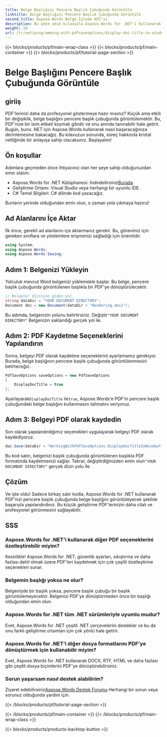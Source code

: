 ```yaml
---
title: Belge Başlığını Pencere Başlık Çubuğunda Görüntüle
linktitle: Belge Başlığını Pencere Başlık Çubuğunda Görüntüle
second_title: Aspose.Words Belge İşleme API'si
description: Bu adım adım kılavuzla Aspose.Words for .NET'i kullanarak PDF'lerinizin pencere başlık çubuğunda belge başlığının nasıl görüntüleneceğini öğrenin.
weight: 10
url: /tr/net/programming-with-pdfsaveoptions/display-doc-title-in-window-titlebar/
---
```


{{< blocks/products/pf/main-wrap-class >}}
{{< blocks/products/pf/main-container >}}
{{< blocks/products/pf/tutorial-page-section >}}

# Belge Başlığını Pencere Başlık Çubuğunda Görüntüle

## giriiş

PDF'lerinizi daha da profesyonel göstermeye hazır mısınız? Küçük ama etkili bir değişiklik, belge başlığını pencere başlık çubuğunda görüntülemektir. Bu, PDF'nize bir isim etiketi koymak gibidir ve onu anında tanınabilir hale getirir. Bugün, bunu .NET için Aspose.Words kullanarak nasıl başaracağınıza derinlemesine bakacağız. Bu kılavuzun sonunda, süreç hakkında kristal netliğinde bir anlayışa sahip olacaksınız. Başlayalım!

## Ön koşullar

Adımlara geçmeden önce ihtiyacınız olan her şeye sahip olduğunuzdan emin olalım:

-  Aspose.Words for .NET Kütüphanesi: İndirebilirsiniz[Burada](https://releases.aspose.com/words/net/).
- Geliştirme Ortamı: Visual Studio veya herhangi bir uyumlu IDE.
- C# Temel Bilgileri: C# dilinde kod yazacağız.

Bunların yerinde olduğundan emin olun, o zaman yola çıkmaya hazırız!

## Ad Alanlarını İçe Aktar

İlk önce, gerekli ad alanlarını içe aktarmanız gerekir. Bu, görevimiz için gereken sınıflara ve yöntemlere erişmenizi sağladığı için önemlidir.

```csharp
using System;
using Aspose.Words;
using Aspose.Words.Saving;
```

## Adım 1: Belgenizi Yükleyin

Yolculuk mevcut Word belgenizi yüklemekle başlar. Bu belge, pencere başlık çubuğunda görüntülenen başlıkla bir PDF'ye dönüştürülecektir.

```csharp
// Belgeler dizinine giden yol.
string dataDir = "YOUR DOCUMENT DIRECTORY";
Document doc = new Document(dataDir + "Rendering.docx");
```

 Bu adımda, belgenizin yolunu belirtirsiniz. Değiştir`"YOUR DOCUMENT DIRECTORY"` Belgenizin saklandığı gerçek yol ile.

## Adım 2: PDF Kaydetme Seçeneklerini Yapılandırın

Sonra, belgeyi PDF olarak kaydetme seçeneklerini ayarlamamız gerekiyor. Burada, belge başlığının pencere başlık çubuğunda görüntülenmesini belirteceğiz.

```csharp
PdfSaveOptions saveOptions = new PdfSaveOptions
{
    DisplayDocTitle = true
};
```

 Ayarlayarak`DisplayDocTitle` ile`true`, Aspose.Words'e PDF'in pencere başlık çubuğundaki belge başlığını kullanmasını talimatını veriyoruz.

## Adım 3: Belgeyi PDF olarak kaydedin

Son olarak yapılandırdığımız seçenekleri uygulayarak belgeyi PDF olarak kaydediyoruz.

```csharp
doc.Save(dataDir + "WorkingWithPdfSaveOptions.DisplayDocTitleInWindowTitlebar.pdf", saveOptions);
```

Bu kod satırı, belgenizi başlık çubuğunda görüntülenen başlıkla PDF formatında kaydetmenizi sağlar. Tekrar, değiştirdiğinizden emin olun`"YOUR DOCUMENT DIRECTORY"` gerçek dizin yolu ile.

## Çözüm

Ve işte oldu! Sadece birkaç satır kodla, Aspose.Words for .NET kullanarak PDF'nizi pencere başlık çubuğunda belge başlığını görüntüleyecek şekilde başarıyla yapılandırdınız. Bu küçük geliştirme PDF'lerinizin daha cilalı ve profesyonel görünmesini sağlayabilir.

## SSS

### Aspose.Words for .NET'i kullanarak diğer PDF seçeneklerini özelleştirebilir miyim?
Kesinlikle! Aspose.Words for .NET, güvenlik ayarları, sıkıştırma ve daha fazlası dahil olmak üzere PDF'leri kaydetmek için çok çeşitli özelleştirme seçenekleri sunar.

### Belgemin başlığı yoksa ne olur?
Belgenizde bir başlık yoksa, pencere başlık çubuğu bir başlık görüntülemeyecektir. Belgenizi PDF'ye dönüştürmeden önce bir başlığı olduğundan emin olun.

### Aspose.Words for .NET tüm .NET sürümleriyle uyumlu mudur?
Evet, Aspose.Words for .NET çeşitli .NET çerçevelerini destekler ve bu da onu farklı geliştirme ortamları için çok yönlü hale getirir.

### Aspose.Words for .NET'i diğer dosya formatlarını PDF'ye dönüştürmek için kullanabilir miyim?
Evet, Aspose.Words for .NET kullanarak DOCX, RTF, HTML ve daha fazlası gibi çeşitli dosya biçimlerini PDF'ye dönüştürebilirsiniz.

### Sorun yaşarsam nasıl destek alabilirim?
 Ziyaret edebilirsiniz[Aspose.Words Destek Forumu](https://forum.aspose.com/c/words/8) Herhangi bir sorun veya sorunuz olduğunda yardım için.

{{< /blocks/products/pf/tutorial-page-section >}}

{{< /blocks/products/pf/main-container >}}
{{< /blocks/products/pf/main-wrap-class >}}

{{< blocks/products/products-backtop-button >}}
